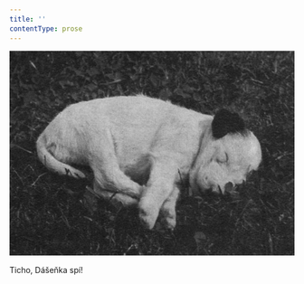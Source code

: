 ```yaml
---
title: ''
contentType: prose
---
```


![dasenka_fotky_005](./resources/dasenka_fotky_005.jpg)  

Ticho, Dášeňka spí!
